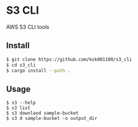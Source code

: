 # S3 CLI

AWS S3 CLI tools

## Install
```bash
$ git clone https://github.com/ksk001100/s3_cli
$ cd s3_cli
$ cargo install --path .
```

## Usage
```
$ s3 --help
$ s3 list
$ s3 downlaod sample-bucket
$ s3 d sample-bucket -o output_dir
```
